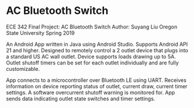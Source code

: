 # AC Bluetooth Switch
ECE 342 Final Project: AC Bluetooth Switch
Author: Suyang Liu
Oregon State University
Spring 2019

An Android App written in Java using Android Studio. Supports Android API 21 and higher.
Designed to remotely control a 2 outlet device that plugs into a standard US AC wall outlet. Device supports loads drawing up to 5A. Outlet shutoff timers can be set for each outlet individually and are fully customizable.

App connects to a microcontroller over Bluetooth LE using UART. Receives information on device reporting status of outlet, current draw, current timer settings. A software overcurrent shutoff warning is monitored for.
App sends data indicating outlet state switches and timer settings.
